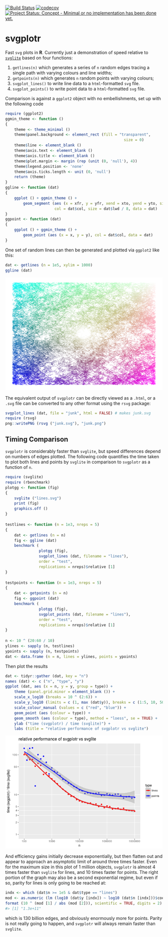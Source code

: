 <!-- README.md is generated from README.Rmd. Please edit that file -->
[![Build Status](https://travis-ci.org/mpadge/svgplotr.svg)](https://travis-ci.org/mpadge/svgplotr) [![codecov](https://codecov.io/gh/mpadge/svgplotr/branch/master/graph/badge.svg)](https://codecov.io/gh/mpadge/svgplotr) [![Project Status: Concept - Minimal or no implementation has been done yet.](http://www.repostatus.org/badges/0.1.0/concept.svg)](http://www.repostatus.org/#concept)

svgplotr
========

Fast `svg` plots in **R**. Currently just a demonstration of speed relative to [`svglite`](https://github.com/r-lib/svglite) based on four functions:

1.  `getlines(n)` which generates a series of `n` random edges tracing a single path with varying colours and line widths;
2.  `getpoints(n)` which generates `n` random points with varying colours;
3.  `svgplot_lines()` to write line data to a `html`-formatted `svg` file.
4.  `svgplot_points()` to write point data to a `html`-formatted `svg` file.

Comparison is against a `ggplot2` object with no embellishments, set up with the following code

``` r
require (ggplot2)
ggmin_theme <- function ()
{
    theme <- theme_minimal ()
    theme$panel.background <- element_rect (fill = "transparent",
                                                     size = 0)
    theme$line <- element_blank ()
    theme$axis.text <- element_blank ()
    theme$axis.title <- element_blank ()
    theme$plot.margin <- margin (rep (unit (0, 'null'), 4))
    theme$legend.position <- 'none'
    theme$axis.ticks.length <- unit (0, 'null')
    return (theme)
}
ggline <- function (dat)
{
    ggplot () + ggmin_theme () +
        geom_segment (aes (x = xfr, y = yfr, xend = xto, yend = yto, size = lwd),
                      col = dat$col, size = dat$lwd / 8, data = dat)
}
ggpoint <- function (dat)
{
    ggplot () + ggmin_theme () +
        geom_point (aes (x = x, y = y), col = dat$col, data = dat)
}
```

One set of random lines can then be generated and plotted via `ggplot2` like this:

``` r
dat <- getlines (n = 1e5, xylim = 1000)
ggline (dat)
```

![](README-fig-1.png)

The equivalent output of `svgplotr` can be directly viewed as a `.html`, or a `.svg` file can be converted to any other format using the `rsvg` package:

``` r
svgplot_lines (dat, file = "junk", html = FALSE) # makes junk.svg
require (rsvg)
png::writePNG (rsvg ("junk.svg"), "junk.png")
```

Timing Comparison
-----------------

`svgplotr` is considerably faster than `svglite`, but speed differences depend on numbers of edges plotted. The following code quantifies the time taken to plot both lines and points by `svglite` in comparison to `svgplotr` as a function of `n`.

``` r
require (svglite)
require (rbenchmark)
plotgg <- function (fig)
{
    svglite ("lines.svg")
    print (fig)
    graphics.off ()
}

testlines <- function (n = 1e3, nreps = 5)
{
    dat <- getlines (n = n)
    fig <- ggline (dat)
    benchmark (
               plotgg (fig),
               svgplot_lines (dat, filename = "lines"),
               order = "test",
               replications = nreps)$relative [1]
}

testpoints <- function (n = 1e3, nreps = 5)
{
    dat <- getpoints (n = n)
    fig <- ggpoint (dat)
    benchmark (
               plotgg (fig),
               svgplot_points (dat, filename = "lines"),
               order = "test",
               replications = nreps)$relative [1]
}

n <- 10 ^ (20:60 / 10)
ylines <- sapply (n, testlines)
ypoints <- sapply (n, testpoints)
dat <- data.frame (n = n, lines = ylines, points = ypoints)
```

Then plot the results

``` r
dat <- tidyr::gather (dat, key = "n")
names (dat) <- c ("n", "type", "y")
ggplot (dat, aes (x = n, y = y, group = type)) +
    theme (panel.grid.minor = element_blank ()) +
    scale_x_log10 (breaks = 10 ^ (2:6)) +
    scale_y_log10 (limits = c (1, max (dat$y)), breaks = c (1:5, 10, 50, 100)) +
    scale_colour_manual (values = c ("red", "blue")) +
    geom_point (aes (colour = type)) +
    geom_smooth (aes (colour = type), method = "loess", se = TRUE) +
    ylab ("time (svgplotr) / time (svglite)") +
    labs (title = "relative performance of svgplotr vs svglite")
```

![](README-plot-timings-1.png)

And efficiency gains initially decrease exponentially, but then flatten out and appear to approach an asymptotic limit of around three times faster. Even for the maximum size in this plot of 1 million objects, `svgplotr` is almost 4 times faster than `svglite` for lines, and 10 times faster for points. The right portion of the graph may also be a second exponential regime, but even if so, parity for lines is only going to be reached at:

``` r
indx <- which (dat$n >= 1e5 & dat$type == "lines")
mod <- as.numeric (lm (log10 (dat$y [indx]) ~ log10 (dat$n [indx]))$coefficients)
format (10 ^ (mod [1] / abs (mod [2])), scientific = TRUE, digits = 2)
#> [1] "1.3e+11"
```

which is 130 billion edges, and obviously enormously more for points. Parity is not really going to happen, and `svgplotr` will always remain faster than `svglite`.
